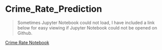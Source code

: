 # Crime_Rate_Prediction


>Sometimes Jupyter Notebook could not load, I have included a link below for easy viewing if Jupyter Notebook could not be opened on Github. 

[Crime Rate Notebook](https://nbviewer.jupyter.org/github/FunCodingPanda/Crime_Rate_Prediction/blob/master/Chicago_Crime_Rate.ipynb)